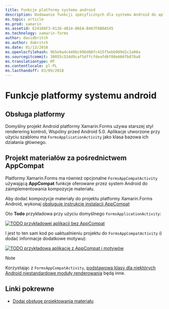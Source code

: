 ```yaml
---
title: Funkcje platformy systemu android
description: Dodawanie funkcji specyficznych dla systemu Android do aplikacji platformy Xamarin.Forms
ms.topic: article
ms.prod: xamarin
ms.assetid: E24168F3-0138-4814-86EA-B467F6B8A545
ms.technology: xamarin-forms
author: davidbritch
ms.author: dabritch
ms.date: 01/13/2016
ms.openlocfilehash: 9b5e9a4c449bc99bd88fc415f5ebb969d2c2a08a
ms.sourcegitcommit: 30055c534d9caf5dffcfdeafd6f08e666fb870a8
ms.translationtype: MT
ms.contentlocale: pl-PL
ms.lasthandoff: 03/09/2018
---
```

# <a name="android-platform-features"></a>Funkcje platformy systemu android

## <a name="platform-support"></a>Obsługa platformy

Domyślny projekt Android platformy Xamarin.Forms używa starszej styl renderering kontroli, Wspólny przed Android 5.0. Aplikacje utworzone przy użyciu szablonu ma `FormsApplicationActivity` jako klasa bazowa ich działania głównego.

## <a name="material-design-via-appcompat"></a>Projekt materiałów za pośrednictwem AppCompat

Platformy Xamarin.Forms ma również opcjonalne `FormsAppCompatActivity` używającą **AppCompat** funkcje oferowane przez system Android do zaimplementowania kompozycje materiału.

Aby dodać kompozycje materiały do projektu platformy Xamarin.Forms Android, wykonaj [obsługuje instrukcje instalacji AppCompat](appcompat.md)

Oto **Todo** przykładowa przy użyciu domyślnego `FormsApplicationActivity`:

[![](images/before-appcompat-sml.png "TODO przykładowej aplikacji bez AppCompat")](images/before-appcompat.png#lightbox "Todo przykładowej aplikacji bez AppCompat")

I jest to ten sam kod po uaktualnieniu projektu do `FormsAppCompatActivity` (i dodać informacje dodatkowe motywu):

[![](images/post-appcompat-sml.png "TODO przykładową aplikację z AppCompat i motywów")](images/post-appcompat.png#lightbox "Todo przykładową aplikację z AppCompat i motywów")

> [!NOTE]
> Korzystając z `FormsAppCompatActivity`, [podstawowa klasy dla niektórych Android niestandardowe moduły renderowania](~/xamarin-forms/app-fundamentals/custom-renderer/renderers.md) będą inne.


## <a name="related-links"></a>Linki pokrewne

- [Dodaj obsługę projektowania materiału](appcompat.md)
